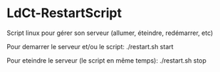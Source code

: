 # LdCt-RestartScript


Script linux pour gérer son serveur (allumer, éteindre, redémarrer, etc)

Pour demarrer le serveur et/ou le script: ./restart.sh start

Pour eteindre le serveur (le script en même temps): ./restart.sh stop
